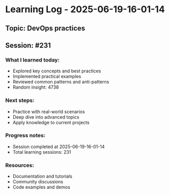 # Learning Log - 2025-06-19-16-01-14

## Topic: DevOps practices
## Session: #231

### What I learned today:
- Explored key concepts and best practices
- Implemented practical examples  
- Reviewed common patterns and anti-patterns
- Random insight: 4738

### Next steps:
- Practice with real-world scenarios
- Deep dive into advanced topics
- Apply knowledge to current projects

### Progress notes:
- Session completed at 2025-06-19-16-01-14
- Total learning sessions: 231

### Resources:
- Documentation and tutorials
- Community discussions
- Code examples and demos
